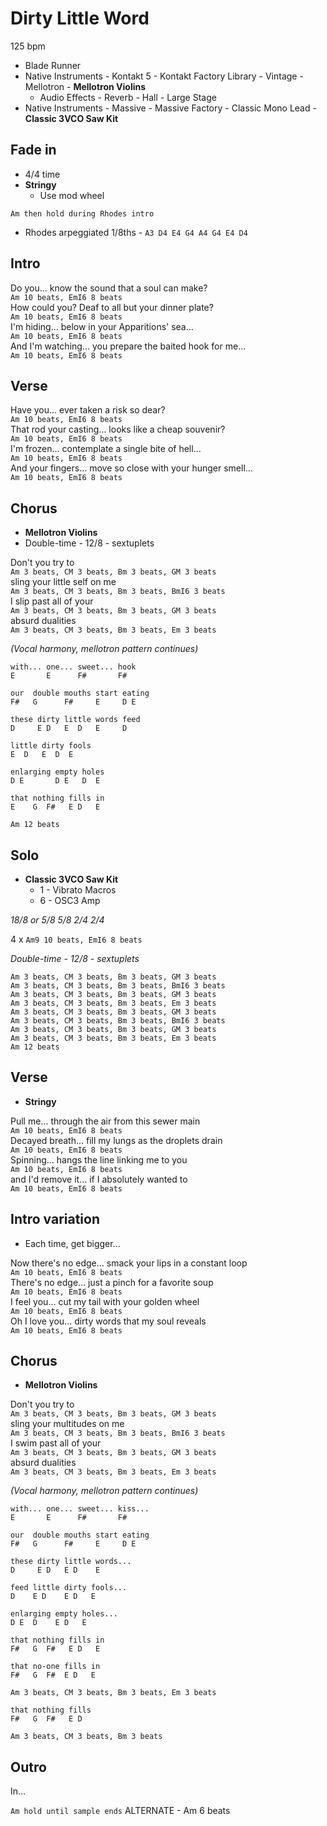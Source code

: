 # Dirty Little Word

125 bpm

* Blade Runner
* Native Instruments - Kontakt 5 - Kontakt Factory Library - Vintage - Mellotron - **Mellotron Violins**
    * Audio Effects - Reverb - Hall - Large Stage
* Native Instruments - Massive - Massive Factory - Classic Mono Lead - **Classic 3VCO Saw Kit**

## Fade in

* 4/4 time
* **Stringy**
    * Use mod wheel

`Am then hold during Rhodes intro`

* Rhodes arpeggiated 1/8ths - `A3 D4 E4 G4 A4 G4 E4 D4`

## Intro

Do you... know the sound that a soul can make?  
`Am 10 beats, EmI6 8 beats`  
How could you? Deaf to all but your dinner plate?  
`Am 10 beats, EmI6 8 beats`  
I'm hiding... below in your Apparitions' sea...  
`Am 10 beats, EmI6 8 beats`  
And I'm watching... you prepare the baited hook for me...  
`Am 10 beats, EmI6 8 beats`

## Verse

Have you... ever taken a risk so dear?  
`Am 10 beats, EmI6 8 beats`  
That rod your casting... looks like a cheap souvenir?  
`Am 10 beats, EmI6 8 beats`  
I'm frozen... contemplate a single bite of hell...  
`Am 10 beats, EmI6 8 beats`  
And your fingers... move so close with your hunger smell...  
`Am 10 beats, EmI6 8 beats`

## Chorus

* **Mellotron Violins**
* Double-time - 12/8 - sextuplets

Don't you try to  
`Am 3 beats, CM 3 beats, Bm 3 beats, GM 3 beats`  
sling your little self on me  
`Am 3 beats, CM 3 beats, Bm 3 beats, BmI6 3 beats`  
I slip past all of your  
`Am 3 beats, CM 3 beats, Bm 3 beats, GM 3 beats`  
absurd dualities  
`Am 3 beats, CM 3 beats, Bm 3 beats, Em 3 beats`  

_(Vocal harmony, mellotron pattern continues)_

```
with... one... sweet... hook
E       E      F#       F#
```

```
our  double mouths start eating
F#   G      F#     E     D E
```

```
these dirty little words feed
D     E D   E  D   E     D
```

```
little dirty fools
E  D   E  D  E
```

```
enlarging empty holes
D E       D E   D  E
```

```
that nothing fills in
E    G  F#   E D   E
```

`Am 12 beats`

## Solo

* **Classic 3VCO Saw Kit**
  * 1 - Vibrato Macros
  * 6 - OSC3 Amp

*18/8 or 5/8 5/8 2/4 2/4*

4 x `Am9 10 beats, EmI6 8 beats`  

*Double-time - 12/8 - sextuplets*

`Am 3 beats, CM 3 beats, Bm 3 beats, GM 3 beats`  
`Am 3 beats, CM 3 beats, Bm 3 beats, BmI6 3 beats`  
`Am 3 beats, CM 3 beats, Bm 3 beats, GM 3 beats`  
`Am 3 beats, CM 3 beats, Bm 3 beats, Em 3 beats`  
`Am 3 beats, CM 3 beats, Bm 3 beats, GM 3 beats`  
`Am 3 beats, CM 3 beats, Bm 3 beats, BmI6 3 beats`  
`Am 3 beats, CM 3 beats, Bm 3 beats, GM 3 beats`  
`Am 3 beats, CM 3 beats, Bm 3 beats, Em 3 beats`  
`Am 12 beats`  

## Verse

* **Stringy**

Pull me... through the air from this sewer main  
`Am 10 beats, EmI6 8 beats`  
Decayed breath... fill my lungs as the droplets drain  
`Am 10 beats, EmI6 8 beats`  
Spinning... hangs the line linking me to you  
`Am 10 beats, EmI6 8 beats`  
and I'd remove it... if I absolutely wanted to  
`Am 10 beats, EmI6 8 beats`

## Intro variation

* Each time, get bigger...

Now there's no edge... smack your lips in a constant loop  
`Am 10 beats, EmI6 8 beats`  
There's no edge... just a pinch for a favorite soup  
`Am 10 beats, EmI6 8 beats`  
I feel you... cut my tail with your golden wheel  
`Am 10 beats, EmI6 8 beats`  
Oh I love you... dirty words that my soul reveals  
`Am 10 beats, EmI6 8 beats`  

## Chorus

* **Mellotron Violins**

Don't you try to  
`Am 3 beats, CM 3 beats, Bm 3 beats, GM 3 beats`  
sling your multitudes on me  
`Am 3 beats, CM 3 beats, Bm 3 beats, BmI6 3 beats`  
I swim past all of your  
`Am 3 beats, CM 3 beats, Bm 3 beats, GM 3 beats`  
absurd dualities  
`Am 3 beats, CM 3 beats, Bm 3 beats, Em 3 beats`

_(Vocal harmony, mellotron pattern continues)_

```
with... one... sweet... kiss...
E       E      F#       F#
```

```
our  double mouths start eating
F#   G      F#     E     D E
```

```
these dirty little words...
D     E D   E D    E
```

```
feed little dirty fools...
D    E D    E D   E
```

```
enlarging empty holes...
D E  D    E D   E
```

```
that nothing fills in
F#   G  F#   E D   E
```

```
that no-one fills in
F#   G  F#  E D   E
```
`Am 3 beats, CM 3 beats, Bm 3 beats, Em 3 beats`

```
that nothing fills
F#   G  F#   E D
```
`Am 3 beats, CM 3 beats, Bm 3 beats`

## Outro

In...

`Am hold until sample ends`
ALTERNATE - Am 6 beats
